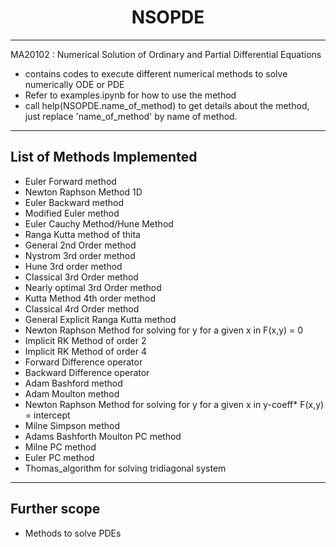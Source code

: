 # <center>  NSOPDE </center>
 
_____________________________________________________________________________
 MA20102 : Numerical Solution of Ordinary and Partial Differential Equations 
 
* contains codes to execute different numerical methods to solve numerically ODE or PDE
* Refer to examples.ipynb for how to use the method
* call help(NSOPDE.name_of_method) to get details about the method, just replace 'name_of_method' by name of method.

_________________
## List of Methods Implemented

* Euler Forward method
* Newton Raphson Method 1D
* Euler Backward method 
* Modified Euler method
* Euler Cauchy Method/Hune Method
* Ranga Kutta method of thita
* General 2nd Order method
* Nystrom 3rd order method
* Hune 3rd order method
* Classical 3rd Order method
* Nearly optimal 3rd Order method
* Kutta Method 4th order method
* Classical 4rd Order method
* General Explicit Ranga Kutta method
* Newton Raphson Method for solving for y for a given x in F(x,y) = 0
* Implicit RK Method of order 2
* Implicit RK Method of order 4
* Forward Difference operator
* Backward Difference operator
* Adam Bashford method
* Adam Moulton method
* Newton Raphson Method for solving for y for a given x in y-coeff* F(x,y) = intercept
* Milne Simpson method
* Adams Bashforth Moulton PC method
* Milne PC method
* Euler PC method
* Thomas_algorithm for solving tridiagonal system


____________
## Further scope

* Methods to solve PDEs
